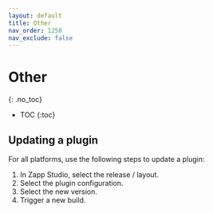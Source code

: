 ```yaml
---
layout: default
title: Other
nav_order: 1250
nav_exclude: false
---
```

# Other
{: .no_toc}

- TOC
{:toc}

## Updating a plugin

For all platforms, use the following steps to update a plugin:

1. In Zapp Studio, select the release / layout.
2. Select the plugin configuration.
3. Select the new version.
4. Trigger a new build.
